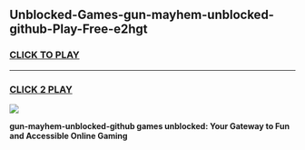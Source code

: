 
## Unblocked-Games-gun-mayhem-unblocked-github-Play-Free-e2hgt
<h3>
<a href="https://premium76.site?title=gun-mayhem-unblocked-github&ref=19M">CLICK TO PLAY</a></h3>
<hr>

<h3>
<a href="https://premium76.site?title=gun-mayhem-unblocked-github&ref=19M">CLICK 2 PLAY</a>
  
</h3>

<a href="https://premium76.site?title=gun-mayhem-unblocked-github&ref=19M"><img src="https://clearcache.store/games.png"></a>


**gun-mayhem-unblocked-github games unblocked: Your Gateway to Fun and Accessible Online Gaming**
